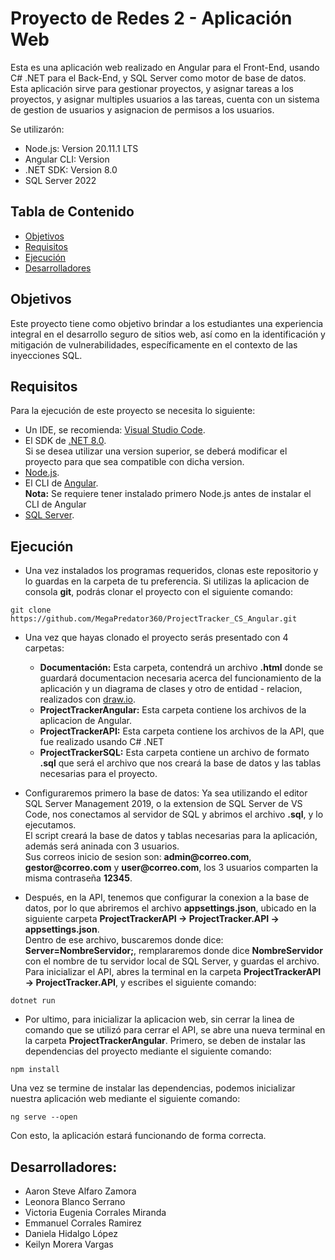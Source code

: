 # Proyecto de Redes 2 - Aplicación Web
Esta es una aplicación web realizado en Angular para el Front-End, usando C# .NET para el Back-End, y SQL Server como motor de base de datos.  
Esta aplicación sirve para gestionar proyectos, y asignar tareas a los proyectos, y asignar multiples usuarios a las tareas, cuenta con un sistema de gestion de usuarios y asignacion de permisos a los usuarios.  
  
Se utilizarón:
- Node.js: Version 20.11.1 LTS
- Angular CLI: Version
- .NET SDK: Version 8.0
- SQL Server 2022

## Tabla de Contenido
* [Objetivos](#objetivos)
* [Requisitos](#requisitos)
* [Ejecución](#ejecución)
* [Desarrolladores](#desarrolladores)

## Objetivos
Este proyecto tiene como objetivo brindar a los estudiantes una experiencia integral en el desarrollo seguro de sitios web, así como en la identificación y mitigación de vulnerabilidades, específicamente en el contexto de las inyecciones SQL.

## Requisitos
Para la ejecución de este proyecto se necesita lo siguiente:
- Un IDE, se recomienda: [Visual Studio Code](https://code.visualstudio.com/).
- El SDK de [.NET 8.0](https://dotnet.microsoft.com/es-es/download/dotnet/8.0).  
Si se desea utilizar una version superior, se deberá modificar el proyecto para que sea compatible con dicha version.
- [Node.js](https://nodejs.org/en).
- El CLI de [Angular](https://angular.io/).  
**Nota:** Se requiere tener instalado primero Node.js antes de instalar el CLI de Angular
- [SQL Server](https://www.microsoft.com/es-es/sql-server/).

## Ejecución
- Una vez instalados los programas requeridos, clonas este repositorio y lo guardas en la carpeta de tu preferencia. Si utilizas la aplicacion de consola **git**, podrás clonar el proyecto con el siguiente comando:
```console
git clone https://github.com/MegaPredator360/ProjectTracker_CS_Angular.git
```
- Una vez que hayas clonado el proyecto serás presentado con 4 carpetas:
    - **Documentación:** Esta carpeta, contendrá un archivo **.html** donde se guardará documentacion necesaria acerca del funcionamiento de la aplicación y un diagrama de clases y otro de entidad - relacion, realizados con [draw.io](https://app.diagrams.net/).
    - **ProjectTrackerAngular:** Esta carpeta contiene los archivos de la aplicacion de Angular.
    - **ProjectTrackerAPI:** Esta carpeta contiene los archivos de la API, que fue realizado usando C# .NET
    - **ProjectTrackerSQL:** Esta carpeta contiene un archivo de formato **.sql** que será el archivo que nos creará la base de datos y las tablas necesarias para el proyecto.

- Configuraremos primero la base de datos: Ya sea utilizando el editor SQL Server Management 2019, o la extension de SQL Server de VS Code, nos conectamos al servidor de SQL y abrimos el archivo **.sql**, y lo ejecutamos.  
El script creará la base de datos y tablas necesarias para la aplicación, además será aninada con 3 usuarios.  
Sus correos inicio de sesion son: **admin<i></i>@correo.com**, **gestor<i></i>@correo.com** y **user<i></i>@correo.com**, los 3 usuarios comparten la misma contraseña **12345**.
- Después, en la API, tenemos que configurar la conexion a la base de datos, por lo que abriremos el archivo **appsettings.json**, ubicado en la siguiente carpeta **ProjectTrackerAPI -> ProjectTracker.API -> appsettings.json**.  
Dentro de ese archivo, buscaremos donde dice: **Server=NombreServidor;**, remplararemos donde dice **NombreServidor** con el nombre de tu servidor local de SQL Server, y guardas el archivo.  
Para inicializar el API, abres la terminal en la carpeta **ProjectTrackerAPI -> ProjectTracker.API**, y escribes el siguiente comando:
```console
dotnet run
```
- Por ultimo, para inicializar la aplicacion web, sin cerrar la linea de comando que se utilizó para cerrar el API, se abre una nueva terminal en la carpeta **ProjectTrackerAngular**.
Primero, se deben de instalar las dependencias del proyecto mediante el siguiente comando:
```console
npm install
```
Una vez se termine de instalar las dependencias, podemos inicializar nuestra aplicación web mediante el siguiente comando:
```console
ng serve --open
```
Con esto, la aplicación estará funcionando de forma correcta.

## Desarrolladores:
* Aaron Steve Alfaro Zamora
* Leonora Blanco Serrano
* Victoria Eugenia Corrales Miranda
* Emmanuel Corrales Ramirez
* Daniela Hidalgo López
* Keilyn Morera Vargas